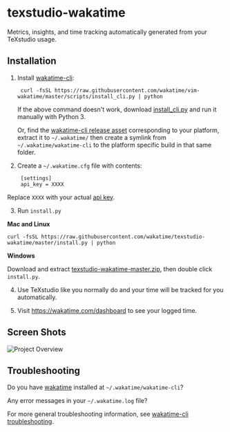 texstudio-wakatime
==================

Metrics, insights, and time tracking automatically generated from your TeXstudio usage.


Installation
------------

1. Install [wakatime-cli](https://github.com/wakatime/wakatime-cli):

        curl -fsSL https://raw.githubusercontent.com/wakatime/vim-wakatime/master/scripts/install_cli.py | python

    If the above command doesn't work, download [install_cli.py](https://raw.githubusercontent.com/wakatime/vim-wakatime/master/scripts/install_cli.py) and run it manually with Python 3.

    Or, find the [wakatime-cli release asset](https://github.com/wakatime/wakatime-cli/releases) corresponding to your platform, extract it to `~/.wakatime/` then create a symlink from `~/.wakatime/wakatime-cli` to the platform specific build in that same folder.

2. Create a `~/.wakatime.cfg` file with contents:

        [settings]
        api_key = XXXX

  Replace `XXXX` with your actual [api key](https://wakatime.com/settings#apikey).

3. Run `install.py`

  **Mac and Linux**

  `curl -fsSL https://raw.githubusercontent.com/wakatime/texstudio-wakatime/master/install.py | python`

  **Windows**

  Download and extract [texstudio-wakatime-master.zip](https://github.com/wakatime/texstudio-wakatime/archive/master.zip), then double click `install.py`.

4. Use TeXstudio like you normally do and your time will be tracked for you automatically.

5. Visit https://wakatime.com/dashboard to see your logged time.


Screen Shots
------------

![Project Overview](https://wakatime.com/static/img/ScreenShots/Screen-Shot-2016-03-21.png)


Troubleshooting
---------------

Do you have [wakatime](https://github.com/wakatime/wakatime-cli) installed at `~/.wakatime/wakatime-cli`?

Any error messages in your `~/.wakatime.log` file?

For more general troubleshooting information, see [wakatime-cli troubleshooting](https://github.com/wakatime/wakatime-cli/blob/develop/TROUBLESHOOTING.md#readme).
